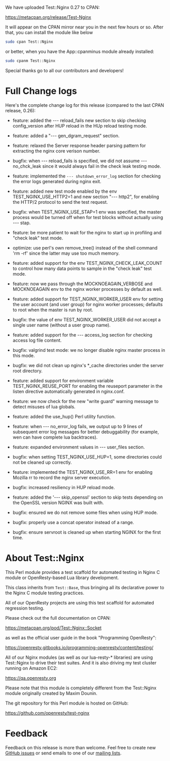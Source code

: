 <!---
    @title         Test::Nginx 0.27 Released
    @creator       Yichun Zhang
--->

We have uploaded Test::Nginx 0.27 to CPAN:

https://metacpan.org/release/Test-Nginx

It will appear on the CPAN mirror near you in the next few hours or
so. After that, you can install the module like below

```bash
sudo cpan Test::Nginx
```

or better, when you have the App::cpanminus module already installed:

```bash
sudo cpanm Test::Nginx
```

Special thanks go to all our contributors and developers!

# Full Change logs

Here's the complete change log for this release (compared to the last
CPAN release, 0.26):

*   feature: added the --- reload_fails new section to skip checking
config_version after HUP reload in the HUp reload testing mode.

*   feature: added a "--- gen_dgram_request" section.

*   feature: relaxed the Server response header parsing pattern for
extracting the nginx core verison number.

*   bugfix: when --- reload_fails is specified, we did not assume ---
no_chck_leak since it would always fail in the check leak testing mode.

*   feature: implemented the `--- shutdown_error_log` section for
checking the error logs generated during nginx exit.

*   feature: added new test mode enabled by the env TEST_NGINX_USE_HTTP2=1
and new section "--- http2", for enabling the HTTP/2 protocol to
send the test request.

*   bugfix: when TEST_NGINX_USE_STAP=1 env was specified, the master process
would be turned off when for test blocks without actually using --- stap.

*   feature: be more patient to wait for the nginx to start up in profiling
and "check leak" test mode.

*   optimize: use perl's own remove_tree() instead of the shell command
'rm  -rf' since the latter may use too much memory.

*   feature: added support for the env TEST_NGINX_CHECK_LEAK_COUNT to control
how many data points to sample in the "check leak" test mode.

*   feature: now we pass through the MOCKNOEAGAIN_VERBOSE and MOCKNOEAGAIN
env to the nginx worker processes by default as well.

*   feature: added support for TEST_NGINX_WORKER_USER env for setting the user
account (and user group) for nginx worker processes; defaults to root when
the master is run by root.

*   bugfix: the value of env TEST_NGINX_WORKER_USER did not accept a single
user name (without a user group name).

*   feature: added support for the --- access_log section for checking access
log file content.

*   bugfix: valgrind test mode: we no longer disable nginx master process in
this mode.

*   bugfix: we did not clean up nginx's *_cache directories under the server
root directory.

*   feature: added support for environment variable TEST_NGINX_REUSE_PORT for
enabling the reuseport parameter in the listen directive automatically
generated in nginx.conf.

*   feature: we now check for the new "write guard" warning message to detect
misuses of lua globals.

*   feature: added the use_hup() Perl utility function.

*   feature: when --- no_error_log fails, we output up to 9 lines of
subsequent error log messages for better debuggability (for example,
wen can have complete lua backtraces).

*   feature: expanded environment values in --- user_files section.

*   bugfix: when setting TEST_NGINX_USE_HUP=1, some directories could not be
cleaned up correctly.

*   feature: implemented the TEST_NGINX_USE_RR=1 env for enabling Mozilla rr
to record the nginx server execution.

*   bugfix: increased resiliency in HUP reload mode.

*   feature: added the '--- skip_openssl' section to skip tests depending on
the OpenSSL version NGINX was built with.

*   bugfix: ensured we do not remove some files when using HUP mode.

*   bugfix: properly use a concat operator instead of a range.

*   bugfix: ensure servroot is cleaned up when starting NGINX for the first
time.

# About Test::Nginx

This Perl module provides a test scaffold for automated testing in Nginx C module
or OpenResty-based Lua library development.

This class inherits from `Test::Base`, thus bringing all its declarative
power to the Nginx C module testing practices.

All of our OpenResty projects are using this test scaffold for
automated regression testing.

Please check out the full documentation on CPAN:

https://metacpan.org/pod/Test::Nginx::Socket

as well as the official user guide in the book "Programming OpenResty":

https://openresty.gitbooks.io/programming-openresty/content/testing/

All of our Nginx modules (as well as our lua-resty-* libraries) are
using Test::Nginx to drive their test suites. And it is also driving
my test cluster running on Amazon EC2:

https://qa.openresty.org

Please note that this module is completely different from the
Test::Nginx module originally created by Maxim Dounin.

The git repository for this Perl module is hosted on GitHub:

https://github.com/openresty/test-nginx

# Feedback

Feedback on this release is more than welcome. Feel free to create new
[GitHub issues](https://github.com/openresty/test-nginx/issues) or send emails to one of our [mailing lists](community.html).

